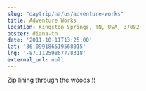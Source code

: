 ```yaml
---
slug: "daytrip/na/us/adventure-works"
title: Adventure Works
location: Kingston Springs, TN, USA, 37082
poster: diana-tn
date: '2011-10-11T13:25:00'
lat: '36.099186519568015'
lng: '-87.11259867778318'
external_url: null
---
```


Zip lining through the woods !!
